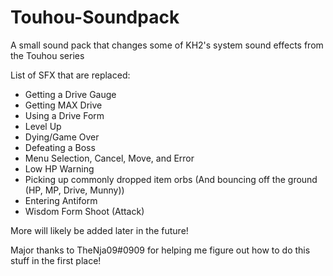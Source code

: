 # Touhou-Soundpack
A small sound pack that changes some of KH2's system sound effects from the Touhou series

List of SFX that are replaced:
  - Getting a Drive Gauge
  - Getting MAX Drive
  - Using a Drive Form
  - Level Up
  - Dying/Game Over
  - Defeating a Boss
  - Menu Selection, Cancel, Move, and Error
  - Low HP Warning
  - Picking up commonly dropped item orbs (And bouncing off the ground (HP, MP, Drive, Munny))
  - Entering Antiform
  - Wisdom Form Shoot (Attack)

More will likely be added later in the future!

Major thanks to TheNja09#0909 for helping me figure out how to do this stuff in the first place!
